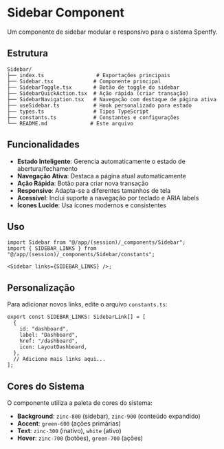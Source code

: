 # Sidebar Component

Um componente de sidebar modular e responsivo para o sistema Spentfy.

## Estrutura

```
Sidebar/
├── index.ts                 # Exportações principais
├── Sidebar.tsx             # Componente principal
├── SidebarToggle.tsx       # Botão de toggle do sidebar
├── SidebarQuickAction.tsx  # Ação rápida (criar transação)
├── SidebarNavigation.tsx   # Navegação com destaque de página ativa
├── useSidebar.ts           # Hook personalizado para estado
├── types.ts                # Tipos TypeScript
├── constants.ts            # Constantes e configurações
└── README.md              # Este arquivo
```

## Funcionalidades

- **Estado Inteligente**: Gerencia automaticamente o estado de abertura/fechamento
- **Navegação Ativa**: Destaca a página atual automaticamente
- **Ação Rápida**: Botão para criar nova transação
- **Responsivo**: Adapta-se a diferentes tamanhos de tela
- **Acessível**: Inclui suporte a navegação por teclado e ARIA labels
- **Ícones Lucide**: Usa ícones modernos e consistentes

## Uso

```tsx
import Sidebar from "@/app/(session)/_components/Sidebar";
import { SIDEBAR_LINKS } from "@/app/(session)/_components/Sidebar/constants";

<Sidebar links={SIDEBAR_LINKS} />;
```

## Personalização

Para adicionar novos links, edite o arquivo `constants.ts`:

```tsx
export const SIDEBAR_LINKS: SidebarLink[] = [
  {
    id: "dashboard",
    label: "Dashboard",
    href: "/dashboard",
    icon: LayoutDashboard,
  },
  // Adicione mais links aqui...
];
```

## Cores do Sistema

O componente utiliza a paleta de cores do sistema:

- **Background**: `zinc-800` (sidebar), `zinc-900` (conteúdo expandido)
- **Accent**: `green-600` (ações primárias)
- **Text**: `zinc-300` (inativo), `white` (ativo)
- **Hover**: `zinc-700` (botões), `green-700` (ações)
